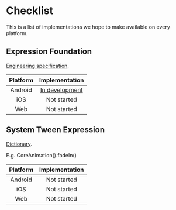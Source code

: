 # Checklist

This is a list of implementations we hope to make available on every platform.

## Expression Foundation

[Engineering specification](https://material-motion.gitbooks.io/material-motion-starmap/content/specifications/expressions.html).

| Platform | Implementation |
|:--------:|:----------:|
| Android | [In development](https://github.com/material-motion/material-motion-expression-android) |
| iOS | Not started |
| Web | Not started |

## System Tween Expression

[Dictionary](https://material-motion.gitbooks.io/material-motion-starmap/content/material_motion/dictionary.html).

E.g. CoreAnimation().fadeIn()

| Platform | Implementation |
|:--------:|:----------:|
| Android | Not started |
| iOS | Not started |
| Web | Not started |

